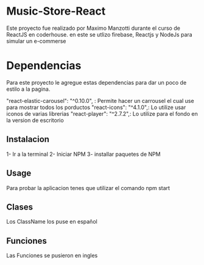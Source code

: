 # Music-Store-React

Este proyecto fue realizado por Maximo Manzotti durante el curso de ReactJS en coderhouse.
en este se utlizo firebase, Reactjs y NodeJs para simular un e-commerse 

# Dependencias
Para este proyecto le agregue estas dependencias para dar un poco de estilo a la pagina.

 "react-elastic-carousel": "^0.10.0", : Permite hacer un carrousel el cual use para mostrar todos los porductos
 "react-icons": "^4.1.0",: Lo utilize usar iconos de varias librerias 
 "react-player": "^2.7.2",: Lo utilize para el fondo en la version de escritorio

## Instalacion 

1- Ir a la terminal
2- Iniciar NPM
3- installar paquetes de NPM

## Usage

Para probar la aplicacion tenes que utilizar el comando npm start 

## Clases

Los ClassName los puse en español 

## Funciones 

Las Funciones se pusieron en ingles 